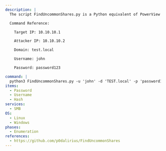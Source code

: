 ```yaml
---
description: |
  The script FindUncommonShares.py is a Python equivalent of PowerView's Invoke-ShareFinder.ps1 allowing to quickly find uncommon shares in vast Windows Domains.

  Command Reference:

  	Target IP: 10.10.10.1

  	Attacker IP: 10.10.10.2

  	Domain: test.local

  	Username: john

  	Password: password123

command: |
  python3 FindUncommonShares.py -u 'john' -d 'TEST.local' -p 'password123' --dc-ip 10.10.10.1
items:
  - Password
  - Username
  - Hash
services:
  - SMB
OS:
  - Linux
  - Windows
phases:
  - Enumeration
references:
  - https://github.com/p0dalirius/FindUncommonShares
---
```

